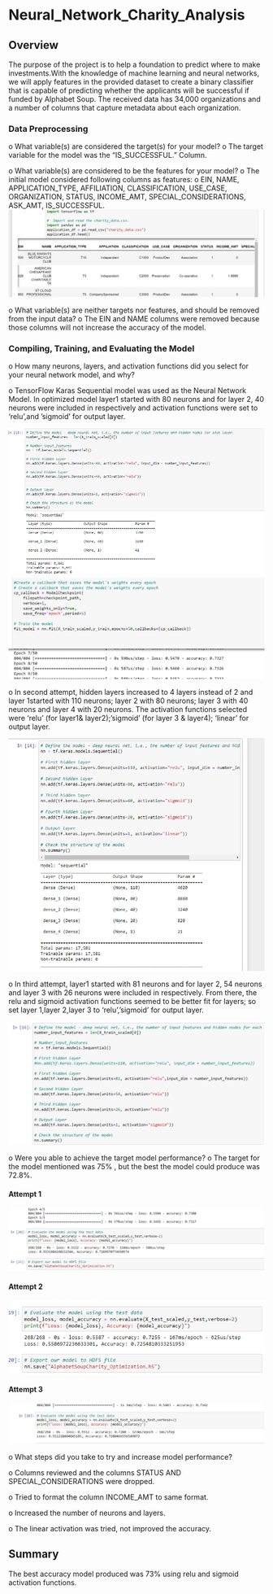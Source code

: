# Neural_Network_Charity_Analysis

## Overview

The purpose of the project is to help a foundation to predict where to make investments.With the knowledge of machine learning and neural networks, we will apply features in the provided dataset to create a binary classifier that is capable of predicting whether the applicants will be successful if funded by Alphabet Soup. The received data has 34,000 organizations and a number of columns that capture metadata about each organization.

###	Data Preprocessing

o	What variable(s) are considered the target(s) for your model?
o	The target variable for the model was the “IS_SUCCESSFUL.” Column. 

o	What variable(s) are considered to be the features for your model?
o	The initial model considered following columns as features:
o	EIN, NAME, APPLICATION_TYPE, AFFILIATION, CLASSIFICATION, USE_CASE, ORGANIZATION, STATUS, INCOME_AMT, SPECIAL_CONSIDERATIONS, ASK_AMT, IS_SUCCESSFUL.
![data_df.png](Images/data_df.png)

o	What variable(s) are neither targets nor features, and should be removed from the input data?
o	The EIN and NAME columns were removed because those columns will not increase the accuracy of the model.

### Compiling, Training, and Evaluating the Model

o	How many neurons, layers, and activation functions did you select for your neural network model, and why?

o	TensorFlow Karas Sequential model was used as the Neural Network Model. In optimized model layer1 started with 80 neurons and for layer 2, 40 neurons were included in respectively and activation functions were set to ‘relu’,and ’sigmoid’ for output layer.

![Deliverable2_attempt1.png](Images/Deliverable2_attempt1.png)
![Resubmit_five_epoch.png](Images/Resubmit_five_epoch.png)

o	In second attempt, hidden layers increased to 4 layers instead of 2 and layer 1started with 110 neurons; layer 2 with 80 neurons; layer 3 with 40 neurons and layer 4 with 20 neurons. The activation functions selected were ‘relu’ (for layer1& layer2);’sigmoid’ (for layer 3 & layer4); ‘linear’ for output layer.

![Deliverable2_attempt2.png](Images/Deliverable2_attempt2.png)

o	In third attempt, layer1 started with 81 neurons and for layer 2, 54 neurons and layer 3 with 26 neurons were included in respectively. From there, the relu and sigmoid activation functions seemed to be better fit for layers; so set layer 1,layer 2,layer 3 to ‘relu’,’sigmoid’ for output layer.

![Deliverable2_attempt3.png](Images/Deliverable2_attempt3.png)


o	Were you able to achieve the target model performance?
o	The target for the model mentioned was 75% , but the best the model could produce was 72.8%.

  #### Attempt 1
  
  ![Deliverable2_attempt1_output1.png](Images/Deliverable2_attempt1_output.png)
  
 #### Attempt 2
 
  
  ![Deliverable2_attempt2._output.png](Images/Deliverable2_attempt2._output.png)
  
  
   
 #### Attempt 3
  
   ![Deliverable2_attempt3_output.png](Images/Deliverable2_attempt3_output.png)
  

o	What steps did you take to try and increase model performance?

o	Columns reviewed and the columns STATUS AND SPECIAL_CONSIDERATIONS  were dropped.

o	Tried to format the column INCOME_AMT to same format.

o	Increased the number of neurons and layers.

o	The linear activation was tried, not improved the accuracy.

## Summary

  The best accuracy model produced was 73% using relu and sigmoid activation functions. 
